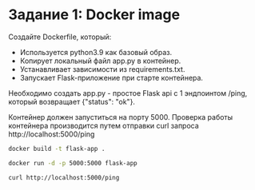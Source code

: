 # Задание 1: Docker image
Создайте Dockerfile, который:
- Используется python3.9 как базовый образ.
- Копирует локальный файл app.py в контейнер.
- Устанавливает зависимости из requirements.txt.
- Запускает Flask-приложение при старте контейнера.

Необходимо создать app.py - простое Flask api с 1 эндпоинтом /ping, который возвращает {"status":
"ok"}.

Контейнер должен запуститься на порту 5000. Проверка работы контейнера производится путем
отправки curl запроса http://localhost:5000/ping

``` sh
docker build -t flask-app .

docker run -d -p 5000:5000 flask-app

curl http://localhost:5000/ping
```
